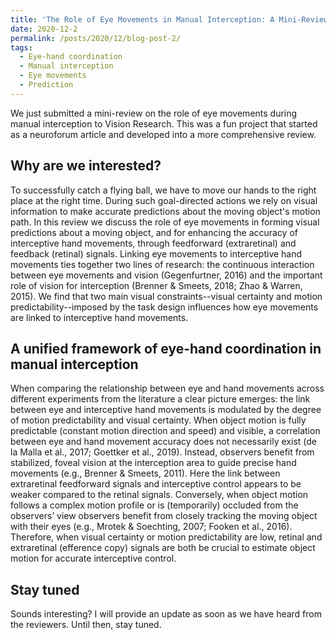 ```yaml
---
title: 'The Role of Eye Movements in Manual Interception: A Mini-Review'
date: 2020-12-2
permalink: /posts/2020/12/blog-post-2/
tags:
  - Eye-hand coordination
  - Manual interception
  - Eye movements
  - Prediction
---
```


We just submitted a mini-review on the role of eye movements during manual interception to Vision Research. This was a fun project that started as a neuroforum article and developed into a more comprehensive review.

Why are we interested?
------
To successfully catch a flying ball, we have to move our hands to the right place at the right time. During such goal-directed actions we rely on visual information to make accurate predictions about the moving object's motion path. In this review we discuss the role of eye movements in forming visual predictions about a moving object, and for enhancing the accuracy of interceptive hand movements, through feedforward (extraretinal) and feedback (retinal) signals. Linking eye movements to interceptive hand movements ties together two lines of research: the continuous interaction between eye movements and vision (Gegenfurtner, 2016) and the important role of vision for interception (Brenner & Smeets, 2018; Zhao & Warren, 2015). We find that two main visual constraints--visual certainty and motion predictability--imposed by the task design influences how eye movements are linked to interceptive hand movements. 

A unified framework of eye-hand coordination in manual interception
------
When comparing the relationship between eye and hand movements across different experiments from the literature a clear picture emerges: the link between eye and interceptive hand movements is modulated by the degree of motion predictability and visual certainty. When object motion is fully predictable (constant motion direction and speed) and visible, a correlation between eye and hand movement accuracy does not necessarily exist (de la Malla et al., 2017; Goettker et al., 2019). Instead, observers benefit from stabilized, foveal vision at the interception area to guide precise hand movements (e.g., Brenner & Smeets, 2011). Here the link between extraretinal feedforward signals and interceptive control appears to be weaker compared to the retinal signals. Conversely, when object motion follows a complex motion profile or is (temporarily) occluded from the observers’ view observers benefit from closely tracking the moving object with their eyes (e.g., Mrotek & Soechting, 2007; Fooken et al., 2016). Therefore, when visual certainty or motion predictability are low, retinal and extraretinal (efference copy) signals are both be crucial to estimate object motion for accurate interceptive control.

Stay tuned
------
Sounds interesting? I will provide an update as soon as we have heard from the reviewers. Until then, stay tuned. 
